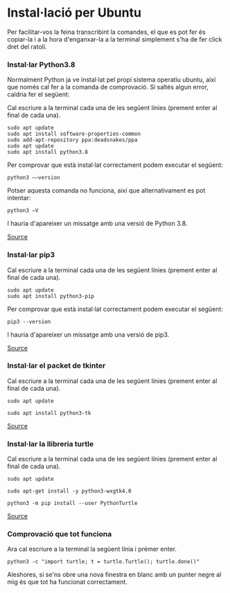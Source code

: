 # Instal·lació per Ubuntu

Per facilitar-vos la feina transcribint la comandes, el que es pot fer és copiar-la i a la hora d'enganxar-la a la terminal simplement s'ha de fer click dret del ratolí.

### Instal·lar Python3.8

Normalment Python ja ve instal·lat pel propi sistema operatiu ubuntu, així que només cal fer a la comanda de comprovació. Si saltés algun error, caldria fer el següent:

Cal escriure a la terminal cada una de les següent línies (prement enter al final de cada una).

```
sudo apt update
sudo apt install software-properties-common
sudo add-apt-repository ppa:deadsnakes/ppa
sudo apt update
sudo apt install python3.8
```

Per comprovar que està instal·lat correctament podem executar el següent:

```
python3 ––version
```

Potser aquesta comanda no funciona, així que alternativament es pot intentar:

```
python3 –V
```

I hauria d'apareixer un missatge amb una versió de Python 3.8.

[Source](https://phoenixnap.com/kb/how-to-install-python-3-ubuntu)

### Instal·lar pip3

Cal escriure a la terminal cada una de les següent línies (prement enter al final de cada una).

```
sudo apt update
sudo apt install python3-pip
```

Per comprovar que està instal·lat correctament podem executar el següent:

```
pip3 --version
```

I hauria d'apareixer un missatge amb una versió de pip3.

[Source](https://linuxize.com/post/how-to-install-pip-on-ubuntu-20.04/)

### Instal·lar el packet de tkinter

Cal escriure a la terminal cada una de les següent línies (prement enter al final de cada una).

```
sudo apt update
```

```
sudo apt install python3-tk
```

[Source](https://askubuntu.com/questions/815874/importerror-no-named-tkinter-please-install-the-python3-tk-package)

### Instal·lar la llibreria turtle

Cal escriure a la terminal cada una de les següent línies (prement enter al final de cada una).

```
sudo apt update
```

```
sudo apt-get install -y python3-wxgtk4.0
```

```
python3 -m pip install --user PythonTurtle
```

[Source](https://pypi.org/project/PythonTurtle/)

### Comprovació que tot funciona

Ara cal escriure a la terminal la següent línia i prémer enter.

```
python3 -c "import turtle; t = turtle.Turtle(); turtle.done()"
```

Aleshores, si se'ns obre una nova finestra en blanc amb un punter negre al mig és que tot ha funcionat correctament.

